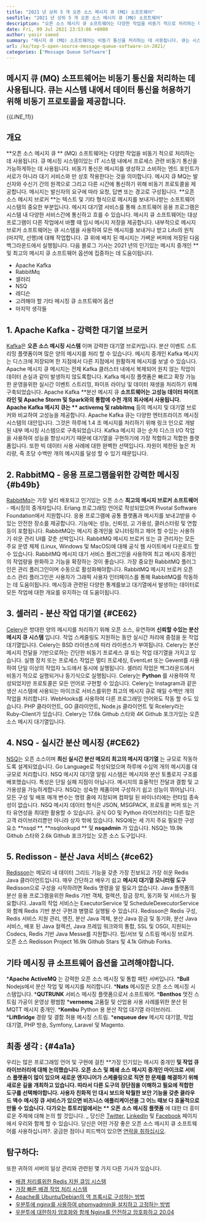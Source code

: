 ```yaml
---
title: "2021 년 상위 5 개 오픈 소스 메시지 큐 (MQ) 소프트웨어" 
seoTitle: "2021 년 상위 5 개 오픈 소스 메시지 큐 (MQ) 소프트웨어" 
description: "오픈 소스 메시지 큐 소프트웨어는 다양한 작업을 비동기 적으로 처리하는 데 사용됩니다. 이 기사는 상위 5 개의 오픈 소스 메시지 큐 소프트웨어에 관한 것입니다." 
date: Fri, 09 Jul 2021 23:53:06 +0000
author: yasir saeed
summary: "메시지 큐 (MQ) 소프트웨어는 비동기 통신을 처리하는 데 사용됩니다. 큐는 시스템 내에서 데이터 통신을 허용하기 위해 비동기 프로토콜을 제공합니다." 
url: /ko/top-5-open-source-message-queue-software-in-2021/
categories: ['Message Queue Software']
---
```


## 메시지 큐 (MQ) 소프트웨어는 비동기 통신을 처리하는 데 사용됩니다. 큐는 시스템 내에서 데이터 통신을 허용하기 위해 비동기 프로토콜을 제공합니다.
{{_LINE_11_}}

## **개요** 
**오픈 소스 메시지 큐 ** (MQ) 소프트웨어는 다양한 작업을 비동기 적으로 처리하는 데 사용됩니다. 큐 메시징 시스템이있는 IT 시스템 내에서 프로세스 관련 비동기 통신을 가능하게하는 데 사용됩니다. 비동기 통신은 메시지를 생성하고 소비하는 엔드 포인트가 서로가 아니라 대기 서비스와 만 상호 작용한다는 것을 의미합니다. 메시지 큐 MQ는 발신자와 수신기 간의 원격으로 그리고 다른 시간에 통신하기 위해 비동기 프로토콜을 제공합니다. 메시지는 발신자의 요구에 따라 요청, 답변 또는 경고로 구성됩니다.
**오픈 소스 메시지 브로커 **는 텍스트 및 기타 형식으로 메시지를 보내거나받는 소프트웨어 시스템의 중요한 부분입니다. 메시지 대기열 서비스를 통해 소프트웨어 응용 프로그램은 시스템 내 다양한 ​​서비스간에 통신하고 흐를 수 있습니다. 메시지 큐 소프트웨어는 대상 프로그램이 다른 작업에서 바쁠 때 임시 메시지 저장을 제공합니다. 내부적으로 메시지 브로커 소프트웨어는 큐 시스템을 사용하여 모든 메시지를 보내거나 받고 Lifo의 원칙 (마지막, 선행)에 대해 작업합니다. 큐 위에 배치 된 메시지는 가벼운 버퍼에 저장된 다음 백그라운드에서 실행됩니다.
다음 블로그 기사는 2021 년의 인기있는 메시지 중개인 ** 및 최고의 메시지 큐 소프트웨어 옵션에 집중하는 데 도움이됩니다.
  * Apache Kafka
  * RabbitMq
  * 셀러리
  * NSQ
  * 레디슨
  * 고려해야 할 기타 메시징 큐 소프트웨어 옵션
  * 마지막 생각들

## 1. Apache Kafka - 강력한 대기열 브로커
[Kafka][1]은 **오픈 소스 메시징 시스템** 이며 강력한 대기열 브로커입니다. 분산 이벤트 스트리밍 플랫폼이며 많은 양의 메시지를 처리 ​​할 수 ​​있습니다. 메시지 중개인 Kafka 메시지는 디스크에 저장되며 한 지점에서 다른 지점에서 원활하게 메시지를 보낼 수 있습니다. Apache 메시지 큐 메시지는 전체 Kafka 클러스터 내에서 복제되어 원치 않는 작업이 데이터 손실과 같이 발생하지 않도록합니다. Kafka 메시징 플랫폼은 빠르고 확장 가능한 운영을위한 실시간 이벤트 스트리밍, 파이프 라이닝 및 데이터 재생을 처리하기 위해 구축되었습니다.
Apache Kafka **분산 메시지 큐  **소프트웨어는 고성능 데이터 파이프 라인 및 Apache Storm 및 Spark와의 통합에 수천 개의 회사에서 사용됩니다. Apache Kafka 메시지 큐는 **  activemq 및 rabbitmq**  등의 메시지 및 대기열 브로커와 비교하여 고성능을 제공합니다. Apache Kafka 큐는 다양한 엔터프라이즈 메시징 시스템의 대안입니다. 그것은 하루에 1.4 조 메시지를 처리하기 위해 링크 인으로 개발 된 내부 메시징 시스템으로 구축되었습니다. Kafka 메시지 큐는 순차 디스크 I/O 작업을 사용하여 성능을 향상시키기 때문에 대기열을 구현하기에 가장 적합하고 적합한 플랫폼입니다. 또한 빅 데이터 사용 사례에 대한 완벽한 선택입니다. 자원이 제한된 높은 처리량, 즉 초당 수백만 개의 메시지를 달성 할 수 있기 때문입니다.

## 2. RabbitMQ - 응용 프로그램을위한 강력한 메시징   {#b49b}
[RabbitMq][2]는 가장 널리 배포되고 인기있는 오픈 소스 **최고의 메시지 브로커 소프트웨어**  - 메시징의 중개자입니다. Erlang 프로그래밍 언어로 작성되었으며 Pivotal Software Foundation에서 지원합니다. 응용 프로그램에 공통 플랫폼과 메시지를 보내고받을 수있는 안전한 장소를 제공합니다. 기능에는 성능, 신뢰성, 고 가용성, 클러스터링 및 연합 등이 포함됩니다. RabbitMQ는 메시지 중개인을 모니터링하고 제어 할 수있는 사용하기 쉬운 관리 UI를 갖춘 선박입니다.
RabbitMQ 메시지 브로커 또는 큐 관리자는 모든 주요 운영 체제 (Linux, Windows 및 MacOS)에 대해 공식 웹 사이트에서 다운로드 할 수 있습니다. RabbitMQ 메시지 대기 서비스 플러그인을 사용하여 최고 메시지 중개인의 작업량을 완화하고 기능을 확장하는 것이 좋습니다. 가장 중요한 RabbitMQ 플러그인은 관리 플러그인이며 수동으로 활성화해야합니다. RabbitMQ 메시지 브로커 오픈 소스 관리 플러그인은 사용자가 그래픽 사용자 인터페이스를 통해 RabbitMQ를 작동하는 데 도움이됩니다. 메시징과 관련된 다양한 통계를보고 대기열에서 발생하는 데이터로 모든 작업에 대한 개요를 유지하는 데 도움이됩니다.

## 3. 셀러리 - 분산 작업 대기열   {#CE62}
[Celery][3]은 방대한 양의 메시지를 처리하기 위해 오픈 소스, 유연하며 **신뢰할 수있는 분산 메시지 큐 시스템** 입니다. 작업 스케줄링도 지원하는 동안 실시간 처리에 중점을 둔 작업 대기열입니다. Celery는 BSD 라이센스에 따라 라이센스가 부여됩니다. Celery는 분산 메시지 전달을 기반으로하는 간단한 비동기 프로세스 큐 또는 작업 대기열을 가지고 있습니다. 실행 장치 또는 프로세스 작업은 멀티 프로세싱, EventLet 또는 Gevent를 사용하여 단일 이상의 작업자 노드에서 동시에 실행됩니다. 셀러리 작업은 백그라운드에서 비동기 적으로 실행되거나 동기식으로 실행됩니다.
Celery는 **Python** 를 사용하여 작성되었지만 프로토콜은 모든 언어로 구현할 수 있습니다. Celery는 Instagram과 같은 생산 시스템에 사용되는 마이크로 서비스를위한 최고의 메시지 큐로 매일 수백만 개의 작업을 처리합니다. WebHooks를 사용하여 다른 프로그래밍 언어와도 작동 할 수도 있습니다. PHP 클라이언트, GO 클라이언트, Node.js 클라이언트 및 Rcelery라는 Ruby-Client가 있습니다. Celery는 17.6k Github 스타와 4K Github 포크가있는 오픈 소스 메시지 대기열입니다.

## 4. NSQ - 실시간 분산 메시징   {#CE62}
[NSQ][4]는 오픈 소스이며 **최신 실시간 분산 메모리 최고의 메시지 대기열** 는 규모로 작동하도록 설계되었습니다. Go Language로 작성되었으며 하루에 수십억 개의 메시지를 대규모로 처리합니다. NSQ 메시지 대기열 알림 시스템은 메시지와 분산 토폴로지 구조를 배포했습니다. 특성은 단일 실패 지점이 아닙니다. 메시지의 효율적인 전달과 결함 및 고 가용성을 가능하게합니다.
NSQ는 성숙한 제품이며 구성하기 쉽고 성능이 뛰어납니다. 모든 구성 및 배포 매개 변수는 명령 줄에 지정되며 컴파일 된 바이너리에는 런타임 종속성이 없습니다. NSQ 메시지 데이터 형식은 JSON, MSGPACK, 프로토콜 버퍼 또는 기타 유연성을 최대한 활용할 수 있습니다. 공식 GO 및 Python 라이브러리는 다른 많은 고객 라이브러리뿐만 아니라 상자 밖에 있습니다. NSQ에는 세 가지 주요 필요한 구성 요소 **nsqd **,  **nsqlookupd **  및  **nsqadmin**  가 있습니다. NSQ는 19.9k Github 스타와 2.6k Github 포크가있는 오픈 소스 도구입니다.

## 5. Redisson - 분산 Java 서비스   {#ce62}
[Redisson][5]는 메모리 내 데이터 그리드 기능을 갖춘 가장 진보되고 가장 쉬운 Redis Java 클라이언트입니다. 매우 간단하고 배우기 쉽고 **메시지 대기열 모니터링 도구**  Redisson으로 구성을 시작하려면 Redis 명령을 알 필요가 없습니다. Java 플랫폼의 분산 응용 프로그램을위한 Redis 기반 객체, 컬렉션, 잠금 장치, 동기화 및 서비스가 필요합니다. Java의 작업 서비스는 ExecutorService 및 ScheduleDexecutorService와 함께 Redis 기반 분산 구현과 병렬로 실행될 수 있습니다.
Redisson은 Redis 구성, Redis 서비스 지원 관리, 엔진, 분산 Java 객체, 분산 Java 잠금 및 동기화, 분산 Java 서비스, 배포 된 Java 컬렉션, Java 프레임 워크와의 통합, SSL 및 OSGI, 지원되는 Codecs, Redis 기반 Java Messe를 지원합니다. 펍/서브 및 스트림 메시징 브로커. 오픈 소스 Redisson Project 16.9k Github Stars 및 4.1k Github Forks.

## 기타 메시징 큐 소프트웨어 옵션을 고려해야합니다.
  ***Apache ActiveMQ** 는 강력한 오픈 소스 메시징 및 통합 패턴 서버입니다.
  ***Bull**  Nodejs에서 분산 작업 및 메시지를 처리합니다.
  ***Nats**  메시징은 오픈 소스 메시징 시스템입니다.
  ***QUTRUNK**  서비스 메시징 플랫폼으로서 소프트웨어.
  ***Benthos**  멋진 스트림 가공이 운영상 평범함
  ***vernemq**  고품질 및 산업용 사용 사례를위한 분산 된 MQTT 메시지 중개인.
  ***Kombu**  Python 용 분산 작업 대기열 라이브러리.
  ***LiftBridge**  경량 및 결함 허용 메시징 스트림.
  ***enqueue dev**  메시지 대기열, 작업 대기열, PHP 방송, Symfony, Laravel 및 Magento.

## 최종 생각 :   {#4a1a}
우리는 많은 프로그래밍 언어 및 구현에 걸친 **가장 인기있는 메시지 중개인  **및 작업 큐 라이브러리에 대해 논의했습니다. 오픈 소스 및 폐쇄 소스 메시지 중개인 마이크로 서비스 플랫폼이 많이 있으며 새로운 엔지니어가 스케줄링으로 직면 한 문제를 해결하기 위해 새로운 길을 개최하고 있습니다. 따라서 다른 도구의 장단점을 이해하고 필요에 적합한 도구를 선택해야합니다. 사용자 친화적 인 대시 보드와 탁월한 보안 기능을 갖춘 클라우드 액수 메시징 큐 서비스가 있으면 비즈니스 애플리케이션을 그 어느 때보 다 효율적으로 만들 수 있습니다. 다가오는 튜토리얼에서는 **  오픈 소스 메시징 플랫폼** 에 대한 더 흥미로운 주제에 대해 논의 할 것입니다.
_ 당신은 [Twitter][6], [LinkedIn][7] 및 [Facebook][8] 페이지에서 우리와 함께 할 수 있습니다. 당신은 어떤 가장 좋은 오픈 소스 메시지 큐 소프트웨어를 사용하십니까?. 궁금한 점이나 피드백이 있으면 [연락을 취하십시오][9].

## 탐구하다:
또한 귀하의 서버의 일상 관리와 관련된 몇 가지 다른 기사가 있습니다.
  * [배경 처리를위한 Redis 지원 큐잉 시스템][10]
  * [가장 빠른 배경 작업 처리 시스템][11]
  * [Apache를 Ubuntu/Debian의 역 프록시로 구성하는 방법][12]
  * [우분투에 nginx를 사용하여 phpmyadmin을 설치하고 고정하는 방법][13]
  * [우분투에 대한하자 암호화와 함께 Nginx를 안전하고 암호화하고 20.04][14]

  
[1]: https://kafka.apache.org/
[2]: https://www.rabbitmq.com/
[3]: https://docs.celeryproject.org/en/stable/
[4]: https://nsq.io/
[5]: https://redisson.org/
[6]: https://twitter.com/containerize_co
[7]: https://www.linkedin.com/company/containerize/
[8]: http://facebook.com/containerize
[9]: mailto:yasir.saeed@aspose.com
[10]: https://products.containerize.com/message-queue-software/resque/
[11]: https://products.containerize.com/message-queue-software/sidekiq/
[12]: https://blog.containerize.com/web-server-solution-stack/how-to-configure-apache-as-a-reverse-proxy-for-ubuntudebian/
[13]: https://blog.containerize.com/web-server-solution-stack/how-to-install-and-secure-phpmyadmin-with-nginx-on-ubuntu/
[14]: https://blog.containerize.com/web-server-solution-stack/how-to-secure-nginx-with-letsencrypt-on-ubuntu-20-04/
